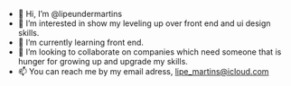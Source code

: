 - 👋 Hi, I’m @lipeundermartins
- 👀 I’m interested in show my leveling up over front end and ui design skills.
- 🌱 I’m currently learning front end.
- 💞️ I’m looking to collaborate on companies which need someone that is hunger for growing up and upgrade my skills.
- 📫 You can reach me by my email adress, lipe_martins@icloud.com
<!---
lipeundermartins/lipeundermartins is a ✨ special ✨ repository because its `README.md` (this file) appears on your GitHub profile.
You can click the Preview link to take a look at your changes.
--->
